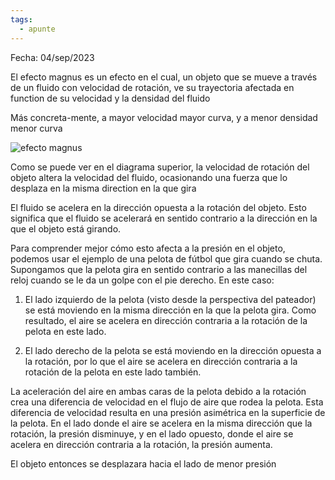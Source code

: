 ```yaml
---
tags:
  - apunte
---
```

Fecha: 04/sep/2023

El efecto magnus es un efecto en el cual, un objeto que se mueve a través de un fluido con velocidad de rotación, ve su trayectoria afectada en function de su velocidad y la densidad del fluido

Más concreta-mente, a mayor velocidad mayor curva, y a menor densidad menor curva

![efecto magnus](https://upload.wikimedia.org/wikipedia/commons/thumb/1/15/Sketch_of_Magnus_effect_with_streamlines_and_turbulent_wake.svg/800px-Sketch_of_Magnus_effect_with_streamlines_and_turbulent_wake.svg.png)

Como se puede ver en el diagrama superior, la velocidad de rotación del objeto altera la velocidad del fluido, ocasionando una fuerza que lo desplaza en la misma direction en la que gira

El fluido se acelera en la dirección opuesta a la rotación del objeto. Esto significa que el fluido se acelerará en sentido contrario a la dirección en la que el objeto está girando.

Para comprender mejor cómo esto afecta a la presión en el objeto, podemos usar el ejemplo de una pelota de fútbol que gira cuando se chuta. Supongamos que la pelota gira en sentido contrario a las manecillas del reloj cuando se le da un golpe con el pie derecho. En este caso:

1. El lado izquierdo de la pelota (visto desde la perspectiva del pateador) se está moviendo en la misma dirección en la que la pelota gira. Como resultado, el aire se acelera en dirección contraria a la rotación de la pelota en este lado.
    
2. El lado derecho de la pelota se está moviendo en la dirección opuesta a la rotación, por lo que el aire se acelera en dirección contraria a la rotación de la pelota en este lado también.
    

La aceleración del aire en ambas caras de la pelota debido a la rotación crea una diferencia de velocidad en el flujo de aire que rodea la pelota. Esta diferencia de velocidad resulta en una presión asimétrica en la superficie de la pelota. En el lado donde el aire se acelera en la misma dirección que la rotación, la presión disminuye, y en el lado opuesto, donde el aire se acelera en dirección contraria a la rotación, la presión aumenta.

El objeto entonces se desplazara hacia el lado de menor presión

